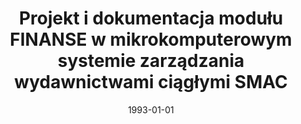 ---
# Documentation: https://wowchemy.com/docs/managing-content/

title: Projekt i dokumentacja modułu FINANSE w mikrokomputerowym systemie zarządzania
  wydawnictwami ciągłymi SMAC
subtitle: ''
summary: ''
authors:
- Iwona Diesner
- kazienko
- Bogdan Trawiński
tags: []
categories: []
date: '1993-01-01'
lastmod: 2022-10-07T05:46:58Z
featured: false
draft: false

# Featured image
# To use, add an image named `featured.jpg/png` to your page's folder.
# Focal points: Smart, Center, TopLeft, Top, TopRight, Left, Right, BottomLeft, Bottom, BottomRight.
image:
  caption: ''
  focal_point: ''
  preview_only: false

# Projects (optional).
#   Associate this post with one or more of your projects.
#   Simply enter your project's folder or file name without extension.
#   E.g. `projects = ["internal-project"]` references `content/project/deep-learning/index.md`.
#   Otherwise, set `projects = []`.
projects: []
publishDate: '2022-10-07T05:46:57.430731Z'
publication_types:
- '4'
abstract: ''
publication: ''
---